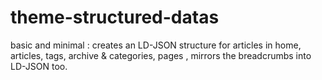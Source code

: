 # theme-structured-datas
basic and minimal : creates an LD-JSON structure for articles in home, articles, tags, archive &amp; categories, pages , mirrors the breadcrumbs into LD-JSON too.
